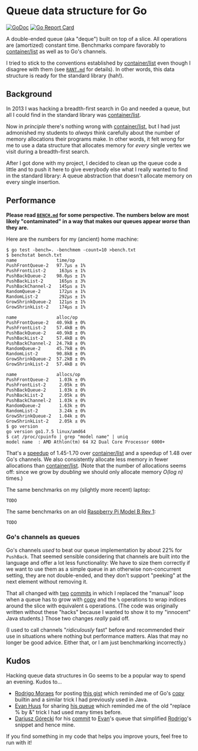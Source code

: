 # Queue data structure for Go

[![GoDoc](https://godoc.org/github.com/phf/go-queue/queue?status.png)](http://godoc.org/github.com/phf/go-queue/queue)
[![Go Report Card](https://goreportcard.com/badge/github.com/phf/go-queue)](https://goreportcard.com/report/github.com/phf/go-queue)

A double-ended queue (aka "deque") built on top of a slice.
All operations are (amortized) constant time.
Benchmarks compare favorably to
[container/list](https://golang.org/pkg/container/list/) as
well as to Go's channels.

I tried to stick to the conventions established by
[container/list](https://golang.org/pkg/container/list/)
even though I disagree with them (see
[`RANT.md`](https://github.com/phf/go-queue/blob/master/RANT.md)
for details).
In other words, this data structure is ready for the standard
library (hah!).

## Background

In 2013 I was hacking a breadth-first search in Go and needed a
queue, but all I could find in the standard library was
[container/list](https://golang.org/pkg/container/list/).

Now in *principle* there's nothing wrong with
[container/list](https://golang.org/pkg/container/list/), but I
had just admonished my students to *always* think carefully about
the number of memory allocations their programs make.
In other words, it felt wrong for me to use a data structure that
allocates memory for *every* single vertex we visit during a
breadth-first search.

After I got done with my project, I decided to clean up the queue
code a little and to push it here to give everybody else what I
really wanted to find in the standard library:
A queue abstraction that doesn't allocate memory on every single
insertion.

## Performance

**Please read
[`BENCH.md`](https://github.com/phf/go-queue/blob/master/BENCH.md)
for some perspective.
The numbers below are most likely "contaminated" in a way that makes
our queues appear *worse* than they are.**

Here are the numbers for my (ancient) home machine:

```
$ go test -bench=. -benchmem -count=10 >bench.txt
$ benchstat bench.txt
name               time/op
PushFrontQueue-2   97.7µs ± 1%
PushFrontList-2     163µs ± 1%
PushBackQueue-2    98.0µs ± 1%
PushBackList-2      165µs ± 3%
PushBackChannel-2   145µs ± 1%
RandomQueue-2       172µs ± 1%
RandomList-2        292µs ± 1%
GrowShrinkQueue-2   121µs ± 1%
GrowShrinkList-2    174µs ± 1%

name               alloc/op
PushFrontQueue-2   40.9kB ± 0%
PushFrontList-2    57.4kB ± 0%
PushBackQueue-2    40.9kB ± 0%
PushBackList-2     57.4kB ± 0%
PushBackChannel-2  24.7kB ± 0%
RandomQueue-2      45.7kB ± 0%
RandomList-2       90.8kB ± 0%
GrowShrinkQueue-2  57.2kB ± 0%
GrowShrinkList-2   57.4kB ± 0%

name               allocs/op
PushFrontQueue-2    1.03k ± 0%
PushFrontList-2     2.05k ± 0%
PushBackQueue-2     1.03k ± 0%
PushBackList-2      2.05k ± 0%
PushBackChannel-2   1.03k ± 0%
RandomQueue-2       1.63k ± 0%
RandomList-2        3.24k ± 0%
GrowShrinkQueue-2   1.04k ± 0%
GrowShrinkList-2    2.05k ± 0%
$ go version
go version go1.7.5 linux/amd64
$ cat /proc/cpuinfo | grep "model name" | uniq
model name	: AMD Athlon(tm) 64 X2 Dual Core Processor 6000+
```

That's a [speedup](https://en.wikipedia.org/wiki/Speedup) of
1.45-1.70
over [container/list](https://golang.org/pkg/container/list/) and a speedup of
1.48
over Go's channels.
We also consistently allocate less memory in fewer allocations than
[container/list](https://golang.org/pkg/container/list/).
(Note that the number of allocations seems off: since we grow by *doubling*
we should only allocate memory *O(log n)* times.)

The same benchmarks on my (slightly more recent) laptop:

```
TODO
```

The same benchmarks on an old
[Raspberry Pi Model B Rev 1](https://en.wikipedia.org/wiki/Raspberry_Pi):

```
TODO
```

### Go's channels as queues

Go's channels *used* to beat our queue implementation by about 22%
for `PushBack`.
That seemed sensible considering that channels are built into the
language and offer a lot less functionality:
We have to size them correctly if we want to use them as a simple
queue in an otherwise non-concurrent setting, they are not
double-ended, and they don't support "peeking" at the next element
without removing it.

That all changed with
[two](https://github.com/phf/go-queue/commit/5652cbe39198516d853918fe64a4e70948b42f1a)
[commits](https://github.com/phf/go-queue/commit/aa6086b89f98eb5cfd8df918e57612271ae1c137)
in which I replaced the "manual" loop when a queue has to grow with
[copy](https://golang.org/ref/spec#Appending_and_copying_slices)
and the `%` operations to wrap indices around the slice with
equivalent `&` operations.
(The code was originally written without these "hacks" because I wanted to
show it to my "innocent" Java students.)
Those two changes *really* paid off.

(I used to call channels "*ridiculously* fast" before and recommended their
use in situations where nothing but performance matters.
Alas that may no longer be good advice.
Either that, or I am just benchmarking incorrectly.)

## Kudos

Hacking queue data structures in Go seems to be a popular way to spend
an evening. Kudos to...

- [Rodrigo Moraes](https://github.com/moraes) for posting
  [this gist](https://gist.github.com/moraes/2141121) which reminded
  me of Go's [copy](https://golang.org/ref/spec#Appending_and_copying_slices)
  builtin and a similar trick I had previously used in Java.
- [Evan Huus](https://github.com/eapache) for sharing
  [his queue](https://github.com/eapache/queue) which reminded me of
  the old "replace % by &" trick I had used many times before.
- [Dariusz Górecki](https://github.com/canni) for his
  [commit](https://github.com/eapache/queue/commit/334cc1b02398be651373851653017e6cbf588f9e)
  to [Evan](https://github.com/eapache)'s queue that simplified
  [Rodrigo](https://github.com/moraes)'s snippet and hence mine.

If you find something in my code that helps you improve yours, feel
free to run with it!
